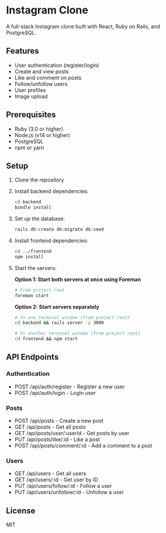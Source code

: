 # Instagram Clone

A full-stack Instagram clone built with React, Ruby on Rails, and PostgreSQL.

## Features

- User authentication (register/login)
- Create and view posts
- Like and comment on posts
- Follow/unfollow users
- User profiles
- Image upload

## Prerequisites

- Ruby (3.0 or higher)
- Node.js (v14 or higher)
- PostgreSQL
- npm or yarn

## Setup

1. Clone the repository
2. Install backend dependencies:
   ```bash
   cd backend
   bundle install
   ```
3. Set up the database:
   ```bash
   rails db:create db:migrate db:seed
   ```
4. Install frontend dependencies:
   ```bash
   cd ../frontend
   npm install
   ```
5. Start the servers:
   
   **Option 1: Start both servers at once using Foreman**
   ```bash
   # From project root
   foreman start
   ```
   
   **Option 2: Start servers separately**
   ```bash
   # In one terminal window (from project root)
   cd backend && rails server -p 3000
   
   # In another terminal window (from project root)
   cd frontend && npm start
   ```

## API Endpoints

### Authentication
- POST /api/auth/register - Register a new user
- POST /api/auth/login - Login user

### Posts
- POST /api/posts - Create a new post
- GET /api/posts - Get all posts
- GET /api/posts/user/:userId - Get posts by user
- PUT /api/posts/like/:id - Like a post
- POST /api/posts/comment/:id - Add a comment to a post

### Users
- GET /api/users - Get all users
- GET /api/users/:id - Get user by ID
- PUT /api/users/follow/:id - Follow a user
- PUT /api/users/unfollow/:id - Unfollow a user

## License

MIT
